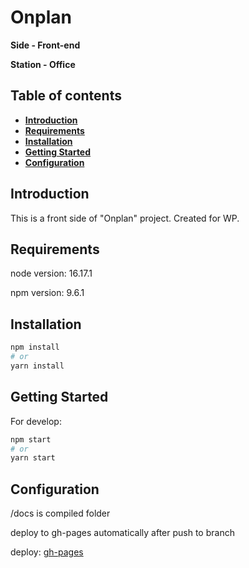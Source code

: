 # Onplan

**Side - Front-end**

**Station - Office**

## Table of contents
- **[Introduction](#introduction)**
- **[Requirements](#requirements)**
- **[Installation](#installation)**
- **[Getting Started](#getting-started)**
- **[Configuration](#configuration)**

<h2 id="introduction">Introduction</h2>

This is a front side of "Onplan" project. Created for WP.

<h2 id="requirements">Requirements</h2>

node version: 16.17.1

npm version: 9.6.1

<h2 id="installation">Installation</h2>

```bash
npm install
# or
yarn install
```

<h2 id="getting-started">Getting Started</h2>

For develop:

```bash
npm start
# or
yarn start
```

<h2 id="configuration">Configuration</h2>

/docs is compiled folder

deploy to gh-pages automatically after push to branch

deploy: [gh-pages](https://presto-agency.github.io/Onplan/)
